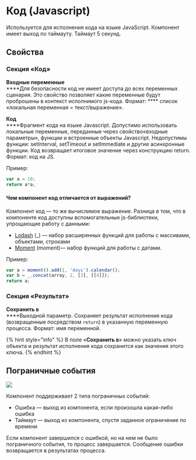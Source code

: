# Код (Javascript)

Используется для исполнения кода на языке JavaScript. Компонент имеет выход по таймауту. Таймаут 5 секунд.

## Свойства

### Секция «Код»

**Входные переменные**  \
****Для безопасности код не имеет доступа до всех переменных сценария. Это свойство позволяет какие переменные будут проброшены в контекст исполнимого js-кода. Формат: **** список «локальная переменная = текст/выражение».

**Код**  \
****Фрагмент кода на языке Javascript. Допустимо использовать локальные переменные, переданные через свойство«входные параметры», функции и встроенные объекты Javascript. Недопустимы функции: setInterval, setTimeout и setImmediate и другие асинхронные функции. Код возвращает итоговое значение через конструкцию return. Формат: код на JS.

Пример:

```javascript
var a = 10;
return a*a;
```

#### Чем компонент код отличается от выражений?

Компонент код — то же вычислимое выражение. Разница в том, что в компоненте код доступны вспомогательные js-библиотеки, упрощающие работу с данными:

* [Lodash](https://lodash.com/) (\_) — набор расширенных функций для работы с массивами, объектами, строками
* [Moment](https://momentjs.com/) (moment)— набор функций для работы с датами.

Пример:

```javascript
var a = moment().add(1, 'days').calendar();
var b = _.concat(array, 2, [3], [[4]]);
return a;
```

### Секция «Результат»

**Сохранить в**  \
****Выходной параметр. Сохраняет результат исполнения кода (возвращенные посредством `return`) в указанную переменную процесса. Формат: имя переменной.

{% hint style="info" %}
В поле «**Сохранить в**» можно указать ключ объекта и результат исполнения кода сохранится как значения этого ключа.
{% endhint %}

## Пограничные события

![](../../../../.gitbook/assets/boundary\_any.png)

Компонент поддерживает 2 типа пограничных событий:

* Ошибка — выход из компонента, если произошла какая-либо ошибка
* Таймаут — выход из компонента, спустя заданное ограничение по времени

Если компонент завершился с ошибкой, но на нем не было пограничного события, то процесс завершается. Сообщение ошибки возвращается в результатах процесса.
